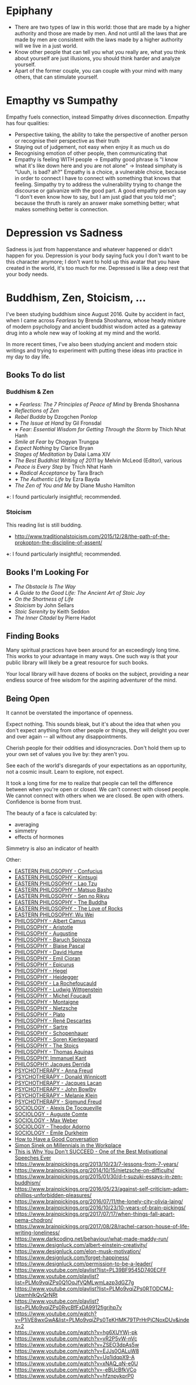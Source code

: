



# Epiphany
- There are two types of law in this world: those that are made by a higher authority and those are made by men. And not until all the laws that are made by men are consistent with the laws made by a higher authority will we live in a just world.
- Know other people that can tell you what you really are, what you think about yourself are just illusions, you should think harder and analyze yourself.
- Apart of the former couple, you can couple with your mind with many others, that can stimulate yourself.

# Emapthy vs Sumpathy
Empathy fuels connection, instead Simpathy drives disconnection. Empathy has four qualities:
- Perspective taking, the ability to take the perspective of another person or recognise their perspective as their truth
- Staying out of judgement, not easy when enjoy it as much us do
- Recognising emotion of other people, then communicating that
- Empathy is feeling WITH people
-> Empathy good phrase is "I know what it's like down here and you are not alone"
-> Instead simphaty is "Uuuh, is bad? ah?"
Empathy is a choice, a vulnerable choice, because in order to connect I have to connect with something that knows that feeling.
Simpathy try to address the vulnerability trying to change the discourse or galvanize with the good part.
A good empathy person say "I don't even know how to say, but I am just glad that you told me"; because the thruth is rarely an answer make something better; what makes something better is connection.

# Depression vs Sadness
Sadness is just from happenstance and whatever happened or didn't happen for you.
Depression is your body saying fuck you I don't want to be this character anymore; I don't want to hold up this avatar that you have created in the world, it's too much for me. Depressed is like a deep rest that your body needs.

# Buddhism, Zen, Stoicism, ...

I've been studying buddhism since August 2016. Quite by accident in fact, when I
came across *Fearless* by Brenda Shoshanna, whose heady mixture of modern
psychology and ancient buddhist wisdom acted as a gateway drug into a whole new
way of looking at my mind and the world.

In more recent times, I've also been studying ancient and modern stoic writings
and trying to experiment with putting these ideas into practice in my day to day
life.

## Books To do list

### Buddhism & Zen

- **+** *Fearless: The 7 Principles of Peace of Mind* by Brenda Shoshanna
- *Reflections of Zen*
- *Rebel Budda* by Dzogchen Ponlop
- **+** *The Issue at Hand* by Gil Fronsdal
- **+** *Fear: Essential Wisdom for Getting Through the Storm* by Thich Nhat Hanh
- *Smile at Fear* by Chogyan Trungpa
- *Expect Nothing* by Clarice Bryan
- *Stages of Meditation* by Dalai Lama XIV
- *The Best Buddhist Writing of 2011* by Melvin McLeod (Editor), various
- *Peace is Every Step* by Thich Nhat Hanh
- **+** *Radical Acceptance* by Tara Brach
- **+** *The Authentic Life* by Ezra Bayda
- *The Zen of You and Me* by Diane Musho Hamilton

**+**: I found particularly insightful; recommended.

### Stoicism

This reading list is still budding.

- http://www.traditionalstoicism.com/2015/12/28/the-path-of-the-prokopton-the-discipline-of-assent/

**+**: I found particularly insightful; recommended.

## Books I'm Looking For

- *The Obstacle Is The Way*
- *A Guide to the Good Life: The Ancient Art of Stoic Joy*
- *On the Shortness of Life*
- *Stoicism* by John Sellars
- *Stoic Serenity* by Keith Seddon
- *The Inner Citadel* by Pierre Hadot

## Finding Books

Many spiritual practices have been around for an exceedingly long time. This
works to your advantage in many ways. One such way is that your public library
will likely be a great resource for such books.

Your local library will have dozens of books on the subject, providing a near
endless source of free wisdom for the aspiring adventurer of the mind.

## Being Open

It cannot be overstated the importance of openness.

Expect nothing. This sounds bleak, but it's about the idea that when you don't
expect anything from other people or things, they will delight you over and over
again -- all without any disappointments.

Cherish people for their oddities and idiosyncracies. Don't hold them up to your
own set of values you live by: they aren't you.

See each of the world's disregards of your expectations as an opportunity, not a
cosmic insult. Learn to explore, not expect.

It took a long time for me to realize that people can tell the difference
between when you're open or closed. We can't connect with closed people. We
cannot connect with others when we are closed. Be open with others. Confidence
is borne from trust.

The beauty of a face is calculated by:
- averaging
- simmetry
- effects of hormones

Simmetry is also an indicator of health

Other:
- [ EASTERN PHILOSOPHY - Confucius ]( https://www.youtube.com/watch?v=tUhGRh4vdb8 )
- [ EASTERN PHILOSOPHY - Kintsugi ]( https://www.youtube.com/watch?v=EBUTQkaSSTY )
- [ EASTERN PHILOSOPHY - Lao Tzu ]( https://www.youtube.com/watch?v=dFb7Hxva5rg )
- [ EASTERN PHILOSOPHY - Matsuo Basho ]( https://www.youtube.com/watch?v=90-2Dg2CJdw )
- [ EASTERN PHILOSOPHY - Sen no Rikyu ]( https://www.youtube.com/watch?v=ZpE-XL0u5yI )
- [ EASTERN PHILOSOPHY - The Buddha ]( https://www.youtube.com/watch?v=tilBs32zN7I )
- [ EASTERN PHILOSOPHY - The Love of Rocks ]( https://www.youtube.com/watch?v=7kaKYer6x5A )
- [ EASTERN PHILOSOPHY: Wu Wei ]( https://www.youtube.com/watch?v=NvZi7ZV-SWI )
- [ PHILOSOPHY - Albert Camus ]( https://www.youtube.com/watch?v=jQOfbObFOCw )
- [ PHILOSOPHY - Aristotle ]( https://www.youtube.com/watch?v=csIW4W_DYX4 )
- [ PHILOSOPHY - Augustine ]( https://www.youtube.com/watch?v=hBAxUBeVfsk )
- [ PHILOSOPHY - Baruch Spinoza ]( https://www.youtube.com/watch?v=pVEeXjPiw54 )
- [ PHILOSOPHY - Blaise Pascal ]( https://www.youtube.com/watch?v=3nb4nYqNXyM )
- [ PHILOSOPHY - David Hume ]( https://www.youtube.com/watch?v=HS52H_CqZLE )
- [ PHILOSOPHY - Emil Cioran ]( https://www.youtube.com/watch?v=wMOM34XEi2k )
- [ PHILOSOPHY - Epicurus ]( https://www.youtube.com/watch?v=Kg_47J6sy3A )
- [ PHILOSOPHY - Hegel ]( https://www.youtube.com/watch?v=H5JGE3lhuNo )
- [ PHILOSOPHY - Heidegger ]( https://www.youtube.com/watch?v=Br1sGrA7XTU )
- [ PHILOSOPHY - La Rochefoucauld ]( https://www.youtube.com/watch?v=8CEvFA7laik )
- [ PHILOSOPHY - Ludwig Wittgenstein ]( https://www.youtube.com/watch?v=pQ33gAyhg2c )
- [ PHILOSOPHY - Michel Foucault ]( https://www.youtube.com/watch?v=BBJTeNTZtGU )
- [ PHILOSOPHY - Montaigne ]( https://www.youtube.com/watch?v=WLAtXWaz76o )
- [ PHILOSOPHY - Nietzsche ]( https://www.youtube.com/watch?v=wHWbZmg2hzU )
- [ PHILOSOPHY - Plato ]( https://www.youtube.com/watch?v=VDiyQub6vpw )
- [ PHILOSOPHY - René Descartes ]( https://www.youtube.com/watch?v=CAjWUrwvxs4 )
- [ PHILOSOPHY - Sartre ]( https://www.youtube.com/watch?v=3bQsZxDQgzU )
- [ PHILOSOPHY - Schopenhauer ]( https://www.youtube.com/watch?v=q0zmfNx7OM4 )
- [ PHILOSOPHY - Soren Kierkegaard ]( https://www.youtube.com/watch?v=D9JCwkx558o )
- [ PHILOSOPHY - The Stoics ]( https://www.youtube.com/watch?v=yu7n0XzqtfA )
- [ PHILOSOPHY - Thomas Aquinas ]( https://www.youtube.com/watch?v=GJvoFf2wCBU )
- [ PHILOSOPHY: Immanuel Kant ]( https://www.youtube.com/watch?v=nsgAsw4XGvU )
- [ PHILOSOPHY: Jacques Derrida ]( https://www.youtube.com/watch?v=H0tnHr2dqTs )
- [ PSYCHOTHERAPY - Anna Freud ]( https://www.youtube.com/watch?v=v80Nd8w1uts )
- [ PSYCHOTHERAPY - Donald Winnicott ]( https://www.youtube.com/watch?v=ZaZkvvB367I )
- [ PSYCHOTHERAPY - Jacques Lacan ]( https://www.youtube.com/watch?v=5OnhOXq7m4w )
- [ PSYCHOTHERAPY - John Bowlby ]( https://www.youtube.com/watch?v=3LM0nE81mIE )
- [ PSYCHOTHERAPY - Melanie Klein ]( https://www.youtube.com/watch?v=HU3iSW6WTo8 )
- [ PSYCHOTHERAPY - Sigmund Freud ]( https://www.youtube.com/watch?v=mQaqXK7z9LM )
- [ SOCIOLOGY - Alexis De Tocqueville ]( https://www.youtube.com/watch?v=Rzr3AOtFA8o )
- [ SOCIOLOGY - Auguste Comte ]( https://www.youtube.com/watch?v=OhVamhT4Q3s )
- [ SOCIOLOGY - Max Weber ]( https://www.youtube.com/watch?v=ICppFQ6Tabw )
- [ SOCIOLOGY - Theodor Adorno ]( https://www.youtube.com/watch?v=4YGnPgtWhsw )
- [ SOCIOLOGY - Émile Durkheim ]( https://www.youtube.com/watch?v=z9W0GQvONKc )
- [How to Have a Good Conversation](https://www.youtube.com/watch?v=iEg5_MaxFPo)
- [Simon Sinek on Millennials in the Workplace](https://www.youtube.com/watch?v=nvAcQHhCunw&index=17&list=PLMo9vqiZPs0QcndanMjwoQixhH2Pp6efI)
- [This is Why You Don't SUCCEED - One of the Best Motivational Speeches Ever](https://www.youtube.com/watch?v=3ev7GXzFTPg)
- https://www.brainpickings.org/2013/10/23/7-lessons-from-7-years/
- https://www.brainpickings.org/2014/10/15/nietzsche-on-difficulty/
- https://www.brainpickings.org/2015/01/30/d-t-suzuki-essays-in-zen-buddhism/
- https://www.brainpickings.org/2016/05/23/against-self-criticism-adam-phillips-unforbidden-pleasures/
- https://www.brainpickings.org/2016/07/11/the-lonely-city-olivia-laing/
- https://www.brainpickings.org/2016/10/23/10-years-of-brain-pickings/
- https://www.brainpickings.org/2017/07/17/when-things-fall-apart-pema-chodron/
- https://www.brainpickings.org/2017/08/28/rachel-carson-house-of-life-writing-loneliness/
- https://www.darkcoding.net/behaviour/what-made-maddy-run/
- https://www.designluck.com/albert-einstein-creativity/
- https://www.designluck.com/elon-musk-motivation/
- https://www.designluck.com/forget-happiness/
- https://www.designluck.com/permission-to-be-a-leader/
- https://www.youtube.com/playlist?list=PL39BF9545D740ECFF
- https://www.youtube.com/playlist?list=PLMo9vqiZPs0Q1OqJfVQMLwmLazp3dGZ7g
- https://www.youtube.com/playlist?list=PLMo9vqiZPs0RTODCMJ-UpxmhlkQvQrNRt
- https://www.youtube.com/playlist?list=PLMo9vqiZPs0RycBfFxDA9912figrihp7v
- https://www.youtube.com/watch?v=P1iVE8wxGwA&list=PLMo9vqiZPs0TeKHMK79TPrHrPjCNoxDUv&index=2
- https://www.youtube.com/watch?v=hg6XUYWj-pk
- https://www.youtube.com/watch?v=vR2P5vW-nVc
- https://www.youtube.com/watch?v=ZSEO3dpAs5w
- https://www.youtube.com/watch?v=EJJs0OALuW8
- https://www.youtube.com/watch?v=Uq1idqpX9-A
- https://www.youtube.com/watch?v=xNAQ_qN-e0U
- https://www.youtube.com/watch?v=-eBUcBfkVCo
- https://www.youtube.com/watch?v=hfznpykprP0
